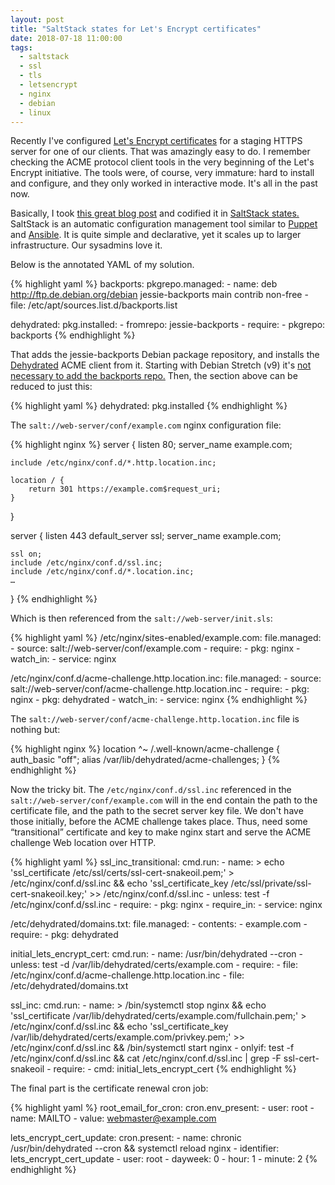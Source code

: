 ```yaml
---
layout: post
title: "SaltStack states for Let's Encrypt certificates"
date: 2018-07-18 11:00:00
tags:
  - saltstack
  - ssl
  - tls
  - letsencrypt
  - nginx
  - debian
  - linux
---
```


Recently I've configured [Let's Encrypt certificates](https://letsencrypt.org/) for a staging HTTPS
server for one of our clients. That was amazingly easy to do. I remember checking the ACME protocol
client tools in the very beginning of the Let's Encrypt initiative. The tools were, of course, very
immature: hard to install and configure, and they only worked in interactive mode. It's all in the
past now.

Basically, I took [this great blog
post](https://techtalk.blog/simple-and-free-ssl-certificates-using-letsencrypt-and-nginx-530f03aee07)
and codified it in [SaltStack
states.](https://docs.saltstack.com/en/latest/topics/tutorials/starting_states.html) SaltStack is an
automatic configuration management tool similar to
[Puppet](https://puppet.com/solutions/configuration-management) and
[Ansible](https://www.ansible.com/use-cases/configuration-management). It is quite simple and
declarative, yet it scales up to larger infrastructure. Our sysadmins love it.

Below is the annotated YAML of my solution.

{% highlight yaml %}
backports:
  pkgrepo.managed:
    - name: deb http://ftp.de.debian.org/debian jessie-backports main contrib non-free
    - file: /etc/apt/sources.list.d/backports.list

dehydrated:
  pkg.installed:
    - fromrepo: jessie-backports
    - require:
      - pkgrepo: backports
{% endhighlight %}

That adds the jessie-backports Debian package repository, and installs the
[Dehydrated](https://dehydrated.io/) ACME client from it. Starting with Debian Stretch (v9) it's
[not necessary to add the backports
repo.](https://packages.debian.org/search?keywords=dehydrated&searchon=names&suite=all&section=all)
Then, the section above can be reduced to just this:

{% highlight yaml %}
dehydrated:
  pkg.installed
{% endhighlight %}

The `salt://web-server/conf/example.com` nginx configuration file:

{% highlight nginx %}
server {
    listen 80;
    server_name example.com;

    include /etc/nginx/conf.d/*.http.location.inc;

    location / {
        return 301 https://example.com$request_uri;
    }
}

server {
    listen 443 default_server ssl;
    server_name example.com;

    ssl on;
    include /etc/nginx/conf.d/ssl.inc;
    include /etc/nginx/conf.d/*.location.inc;
    …
}
{% endhighlight %}

Which is then referenced from the `salt://web-server/init.sls`:

{% highlight yaml %}
/etc/nginx/sites-enabled/example.com:
  file.managed:
    - source: salt://web-server/conf/example.com
    - require:
      - pkg: nginx
    - watch_in:
      - service: nginx

/etc/nginx/conf.d/acme-challenge.http.location.inc:
  file.managed:
    - source: salt://web-server/conf/acme-challenge.http.location.inc
    - require:
      - pkg: nginx
      - pkg: dehydrated
    - watch_in:
      - service: nginx
{% endhighlight %}

The `salt://web-server/conf/acme-challenge.http.location.inc` file is nothing but:

{% highlight nginx %}
location ^~ /.well-known/acme-challenge {
    auth_basic "off";
    alias /var/lib/dehydrated/acme-challenges;
}
{% endhighlight %}

Now the tricky bit. The `/etc/nginx/conf.d/ssl.inc` referenced in the
`salt://web-server/conf/example.com` will in the end contain the path to the certificate file, and
the path to the secret server key file. We don't have those initially, before the ACME challenge
takes place. Thus, need some “transitional” certificate and key to make nginx start and serve the
ACME challenge Web location over HTTP.

{% highlight yaml %}
ssl_inc_transitional:
  cmd.run:
    - name: >
        echo 'ssl_certificate /etc/ssl/certs/ssl-cert-snakeoil.pem;' > /etc/nginx/conf.d/ssl.inc &&
        echo 'ssl_certificate_key /etc/ssl/private/ssl-cert-snakeoil.key;' >> /etc/nginx/conf.d/ssl.inc
    - unless: test -f /etc/nginx/conf.d/ssl.inc
    - require:
      - pkg: nginx
    - require_in:
      - service: nginx

/etc/dehydrated/domains.txt:
  file.managed:
    - contents:
      - example.com
    - require:
      - pkg: dehydrated

initial_lets_encrypt_cert:
  cmd.run:
    - name: /usr/bin/dehydrated --cron
    - unless: test -d /var/lib/dehydrated/certs/example.com
    - require:
      - file: /etc/nginx/conf.d/acme-challenge.http.location.inc
      - file: /etc/dehydrated/domains.txt

ssl_inc:
  cmd.run:
    - name: >
        /bin/systemctl stop nginx &&
        echo 'ssl_certificate /var/lib/dehydrated/certs/example.com/fullchain.pem;' > /etc/nginx/conf.d/ssl.inc &&
        echo 'ssl_certificate_key /var/lib/dehydrated/certs/example.com/privkey.pem;' >> /etc/nginx/conf.d/ssl.inc &&
        /bin/systemctl start nginx
    - onlyif: test -f /etc/nginx/conf.d/ssl.inc && cat /etc/nginx/conf.d/ssl.inc | grep -F ssl-cert-snakeoil
    - require:
      - cmd: initial_lets_encrypt_cert
{% endhighlight %}

The final part is the certificate renewal cron job:

{% highlight yaml %}
root_email_for_cron:
  cron.env_present:
    - user: root
    - name: MAILTO
    - value: webmaster@example.com

lets_encrypt_cert_update:
  cron.present:
    - name: chronic /usr/bin/dehydrated --cron && systemctl reload nginx
    - identifier: lets_encrypt_cert_update
    - user: root
    - dayweek: 0
    - hour: 1
    - minute: 2
{% endhighlight %}

